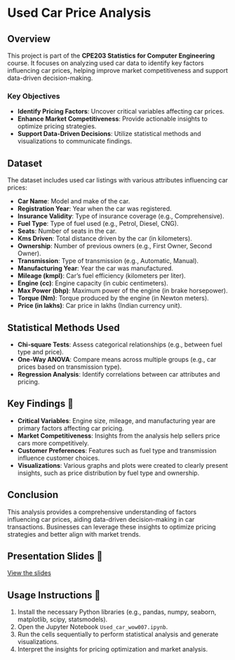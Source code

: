 # Used Car Price Analysis

## Overview
This project is part of the **CPE203 Statistics for Computer Engineering** course. It focuses on analyzing used car data to identify key factors influencing car prices, helping improve market competitiveness and support data-driven decision-making.

### Key Objectives
- **Identify Pricing Factors**: Uncover critical variables affecting car prices.
- **Enhance Market Competitiveness**: Provide actionable insights to optimize pricing strategies.
- **Support Data-Driven Decisions**: Utilize statistical methods and visualizations to communicate findings.

## Dataset
The dataset includes used car listings with various attributes influencing car prices:
- **Car Name**: Model and make of the car.
- **Registration Year**: Year when the car was registered.
- **Insurance Validity**: Type of insurance coverage (e.g., Comprehensive).
- **Fuel Type**: Type of fuel used (e.g., Petrol, Diesel, CNG).
- **Seats**: Number of seats in the car.
- **Kms Driven**: Total distance driven by the car (in kilometers).
- **Ownership**: Number of previous owners (e.g., First Owner, Second Owner).
- **Transmission**: Type of transmission (e.g., Automatic, Manual).
- **Manufacturing Year**: Year the car was manufactured.
- **Mileage (kmpl)**: Car’s fuel efficiency (kilometers per liter).
- **Engine (cc)**: Engine capacity (in cubic centimeters).
- **Max Power (bhp)**: Maximum power of the engine (in brake horsepower).
- **Torque (Nm)**: Torque produced by the engine (in Newton meters).
- **Price (in lakhs)**: Car price in lakhs (Indian currency unit).

## Statistical Methods Used
- **Chi-square Tests**: Assess categorical relationships (e.g., between fuel type and price).
- **One-Way ANOVA**: Compare means across multiple groups (e.g., car prices based on transmission type).
- **Regression Analysis**: Identify correlations between car attributes and pricing.

## Key Findings 🐞
- **Critical Variables**: Engine size, mileage, and manufacturing year are primary factors affecting car pricing.
- **Market Competitiveness**: Insights from the analysis help sellers price cars more competitively.
- **Customer Preferences**: Features such as fuel type and transmission influence customer choices.
- **Visualizations**: Various graphs and plots were created to clearly present insights, such as price distribution by fuel type and ownership.

## Conclusion
This analysis provides a comprehensive understanding of factors influencing car prices, aiding data-driven decision-making in car transactions. Businesses can leverage these insights to optimize pricing strategies and better align with market trends.

## Presentation Slides 🌸
[View the slides](https://www.canva.com/design/DAF9E2rWu_0/idm1T7u6y9mXd2YrvDRxnw/edit?utm_content=DAF9E2rWu_0&utm_campaign=designshare&utm_medium=link2&utm_source=sharebutton)

## Usage Instructions 🚙
1. Install the necessary Python libraries (e.g., pandas, numpy, seaborn, matplotlib, scipy, statsmodels).
2. Open the Jupyter Notebook `Used_car_wow007.ipynb`.
3. Run the cells sequentially to perform statistical analysis and generate visualizations.
4. Interpret the insights for pricing optimization and market analysis.



